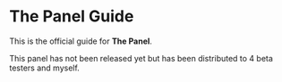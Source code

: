 # The Panel Guide
This is the official guide for **The Panel**.

This panel has not been released yet but has been distributed to 4 beta testers and myself.
